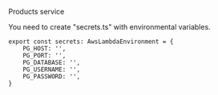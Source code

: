 Products service

You need to create "secrets.ts" with environmental variables.

```
export const secrets: AwsLambdaEnvironment = {
    PG_HOST: '',
    PG_PORT: '',
    PG_DATABASE: '',
    PG_USERNAME: '',
    PG_PASSWORD: '',
}
```
